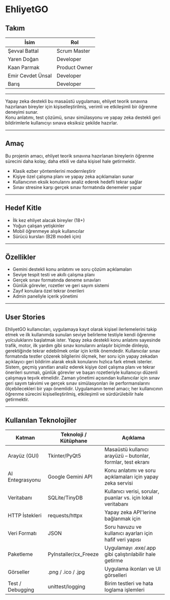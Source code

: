 # EhliyetGO

## Takım

| İsim                 | Rol              |
|----------------------|------------------|
| Şevval Battal        | Scrum Master     |
| Yaren Doğan          | Developer        |
| Kaan Parmak          | Product Owner    |
| Emir Cevdet Ünsal    | Developer        |
| Barış                | Developer        |


---

Yapay zeka destekli bu masaüstü uygulaması, ehliyet teorik sınavına hazırlanan bireyler için kişiselleştirilmiş, verimli ve etkileşimli bir öğrenme deneyimi sunar.  
Konu anlatımı, test çözümü, sınav simülasyonu ve yapay zeka destekli geri bildirimlerle kullanıcıyı sınava eksiksiz şekilde hazırlar.

---

## Amaç

Bu projenin amacı, ehliyet teorik sınavına hazırlanan bireylerin öğrenme sürecini daha kolay, daha etkili ve daha kişisel hale getirmektir.

- Klasik ezber yöntemlerini modernleştirir  
- Kişiye özel çalışma planı ve yapay zeka açıklamaları sunar  
- Kullanıcının eksik konularını analiz ederek hedefli tekrar sağlar  
- Sınav stresine karşı gerçek sınav formatında denemeler yapar  

---

## Hedef Kitle

- İlk kez ehliyet alacak bireyler (18+)
- Yoğun çalışan yetişkinler
- Mobil öğrenmeye alışık kullanıcılar
- Sürücü kursları (B2B modeli için)

---

## Özellikler

- Gemini destekli konu anlatımı ve soru çözüm açıklamaları  
- Seviye tespit testi ve akıllı çalışma planı  
- Gerçek sınav formatında deneme sınavları  
- Günlük görevler, rozetler ve geri sayım sistemi  
- Zayıf konulara özel tekrar önerileri  
- Admin paneliyle içerik yönetimi  

---

## User Stories

EhliyetGO kullanıcıları, uygulamaya kayıt olarak kişisel ilerlemelerini takip etmek ve ilk kullanımda sunulan seviye belirleme testiyle kendi öğrenme yolculuklarını başlatmak ister. Yapay zeka destekli konu anlatımı sayesinde trafik, motor, ilk yardım gibi sınav konularını anlaşılır biçimde dinleyip, gerektiğinde tekrar edebilmek onlar için kritik önemdedir. Kullanıcılar sınav formatında testler çözerek bilgilerini ölçmek, her soru için yapay zekadan açıklayıcı geri bildirim alarak eksik konularını hızlıca fark etmek isterler. Sistem, geçmiş yanıtları analiz ederek kişiye özel çalışma planı ve tekrar önerileri sunmalı, günlük görevler ve başarı rozetleriyle kullanıcıyı düzenli çalışmaya teşvik etmelidir. Zaman yönetimi açısından kullanıcılar için sınav geri sayım takvimi ve gerçek sınav simülasyonları ile performanslarını ölçebilecekleri bir yapı önemlidir. Uygulamanın temel amacı; her kullanıcının öğrenme sürecini kişiselleştirilmiş, etkileşimli ve sürdürülebilir hale getirmektir.

---

## Kullanılan Teknolojiler

| Katman             | Teknoloji / Kütüphane                          | Açıklama                                                    |
|--------------------|------------------------------------------------|-------------------------------------------------------------|
| Arayüz (GUI)       | Tkinter/PyQt5                                  | Masaüstü kullanıcı arayüzü – butonlar, formlar, test ekranı |
| AI Entegrasyonu    | Google Gemini API                              | Konu anlatımı ve soru açıklamaları için yapay zeka servisi  |
| Veritabanı         | SQLite/TinyDB                                  | Kullanıcı verisi, sorular, puanlar vs. için lokal veritabanı|
| HTTP İstekleri     | requests/httpx                                 | Yapay zeka API'lerine bağlanmak için                        |
| Veri Formatı       | JSON                                           | Soru havuzu ve kullanıcı ayarları için hafif veri yapısı    |
| Paketleme          | PyInstaller/cx_Freeze                          | Uygulamayı .exe/.app gibi çalıştırılabilir hale getirme     |
| Görseller          | .png / .ico / .jpg                             | Uygulama ikonları ve UI görselleri                          |
| Test / Debugging   | unittest/logging                               | Birim testleri ve hata loglama işlemleri                    |

